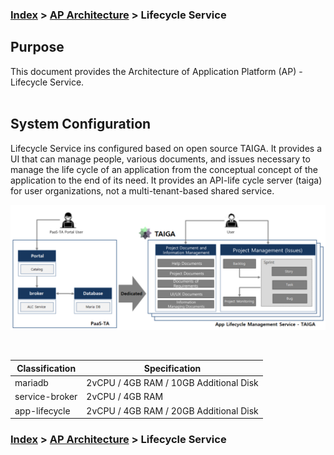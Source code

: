 ### [Index](https://github.com/K-PaaS/Guide-eng/blob/master/README.md) > [AP Architecture](../README.md) > Lifecycle Service

## Purpose
This document provides the Architecture of Application Platform (AP) - Lifecycle Service.
<br><br>

## System Configuration
Lifecycle Service ins configured based on open source TAIGA.
It provides a UI that can manage people, various documents, and issues necessary to manage the life cycle of an application from the conceptual concept of the application to the end of its need.
It provides an API-life cycle server (taiga) for user organizations, not a multi-tenant-based shared service.

![lifecycle_architecture_eng](./image/lifecycle_architecture.png)


<br>

| Classification | Specification |
|-------|----|
| mariadb | 2vCPU / 4GB RAM / 10GB Additional Disk |
| service-broker | 2vCPU / 4GB RAM |
| app-lifecycle | 2vCPU / 4GB RAM / 20GB Additional Disk |



### [Index](https://github.com/K-PaaS/Guide-eng/blob/master/README.md) > [AP Architecture](../README.md) > Lifecycle Service
